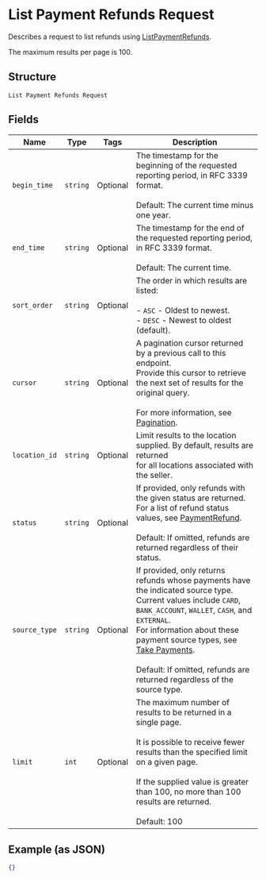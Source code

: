 
# List Payment Refunds Request

Describes a request to list refunds using
[ListPaymentRefunds](../../doc/api/refunds.md#list-payment-refunds).

The maximum results per page is 100.

## Structure

`List Payment Refunds Request`

## Fields

| Name | Type | Tags | Description |
|  --- | --- | --- | --- |
| `begin_time` | `string` | Optional | The timestamp for the beginning of the requested reporting period, in RFC 3339 format.<br><br>Default: The current time minus one year. |
| `end_time` | `string` | Optional | The timestamp for the end of the requested reporting period, in RFC 3339 format.<br><br>Default: The current time. |
| `sort_order` | `string` | Optional | The order in which results are listed:<br><br>- `ASC` - Oldest to newest.<br>- `DESC` - Newest to oldest (default). |
| `cursor` | `string` | Optional | A pagination cursor returned by a previous call to this endpoint.<br>Provide this cursor to retrieve the next set of results for the original query.<br><br>For more information, see [Pagination](../../https://developer.squareup.com/docs/basics/api101/pagination). |
| `location_id` | `string` | Optional | Limit results to the location supplied. By default, results are returned<br>for all locations associated with the seller. |
| `status` | `string` | Optional | If provided, only refunds with the given status are returned.<br>For a list of refund status values, see [PaymentRefund](../../doc/models/payment-refund.md).<br><br>Default: If omitted, refunds are returned regardless of their status. |
| `source_type` | `string` | Optional | If provided, only returns refunds whose payments have the indicated source type.<br>Current values include `CARD`, `BANK_ACCOUNT`, `WALLET`, `CASH`, and `EXTERNAL`.<br>For information about these payment source types, see<br>[Take Payments](../../https://developer.squareup.com/docs/payments-api/take-payments).<br><br>Default: If omitted, refunds are returned regardless of the source type. |
| `limit` | `int` | Optional | The maximum number of results to be returned in a single page.<br><br>It is possible to receive fewer results than the specified limit on a given page.<br><br>If the supplied value is greater than 100, no more than 100 results are returned.<br><br>Default: 100 |

## Example (as JSON)

```json
{}
```

